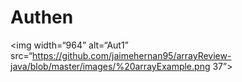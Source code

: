 # Authen
<img width=“964” alt=“Aut1” src=“https://github.com/jaimehernan95/arrayReview-java/blob/master/images/%20arrayExample.png 37”>
